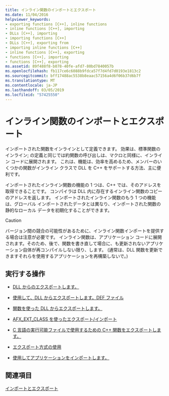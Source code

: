 ```yaml
---
title: インライン関数のインポートとエクスポート
ms.date: 11/04/2016
helpviewer_keywords:
- exporting functions [C++], inline functions
- inline functions [C++], importing
- DLLs [C++], importing
- importing functions [C++]
- DLLs [C++], exporting from
- importing inline functions [C++]
- inline functions [C++], exporting
- functions [C++], importing
- functions [C++], exporting
ms.assetid: 89f488f8-b078-40fe-afd7-80bd7840057b
ms.openlocfilehash: fb117ce6c6088b9fdca57f7d4fd7d0193e1813c2
ms.sourcegitcommit: bff17488ac5538b8eaac57156a4d6f06b37d6b7f
ms.translationtype: MT
ms.contentlocale: ja-JP
ms.lasthandoff: 03/05/2019
ms.locfileid: "57425550"
---
```

# <a name="importing-and-exporting-inline-functions"></a>インライン関数のインポートとエクスポート

インポートされた関数をインラインとして定義できます。 効果は、標準関数のインライン; の定義と同じでは約関数の呼び出しは、マクロと同様に、インライン コードに展開されます。 これは、機能は、効率を高めるため、メンバーのいくつかの関数がインライン クラスで DLL を C++ をサポートする方法、主に便利です。

インポートされたインライン関数の機能の 1 つは、C++ では、そのアドレスを取得できることです。 コンパイラは DLL 内に存在するインライン関数のコピーのアドレスを返します。 インポートされたインライン関数のもう 1 つの機能は、グローバル インポートされたデータとは異なり、インポートされた関数の静的なローカル データを初期化することができます。

> [!CAUTION]
>  バージョン間の競合の可能性があるために、インライン関数インポートを提供する場合は注意が必要です。 インライン関数は、アプリケーション コードに展開されます。そのため、後で、関数を書き直して場合に、も更新されないアプリケーション自体が再コンパイルしない限り、します。 (通常は、DLL 関数を更新できますそれらを使用するアプリケーションを再構築しないで。)

## <a name="what-do-you-want-to-do"></a>実行する操作

- [DLL からのエクスポートします。](../build/exporting-from-a-dll.md)

- [使用して、DLL からエクスポートします。DEF ファイル](../build/exporting-from-a-dll-using-def-files.md)

- [関数を使った DLL からエクスポートします。](../build/exporting-from-a-dll-using-declspec-dllexport.md)

- [AFX_EXT_CLASS を使ったエクスポート/インポート](../build/exporting-and-importing-using-afx-ext-class.md)

- [C 言語の実行可能ファイルで使用するための C++ 関数をエクスポートします。](../build/exporting-cpp-functions-for-use-in-c-language-executables.md)

- [エクスポート方式の使用](../build/determining-which-exporting-method-to-use.md)

- [使用してアプリケーションをインポートします。](../build/importing-into-an-application-using-declspec-dllimport.md)

## <a name="see-also"></a>関連項目

[インポートとエクスポート](../build/importing-and-exporting.md)
